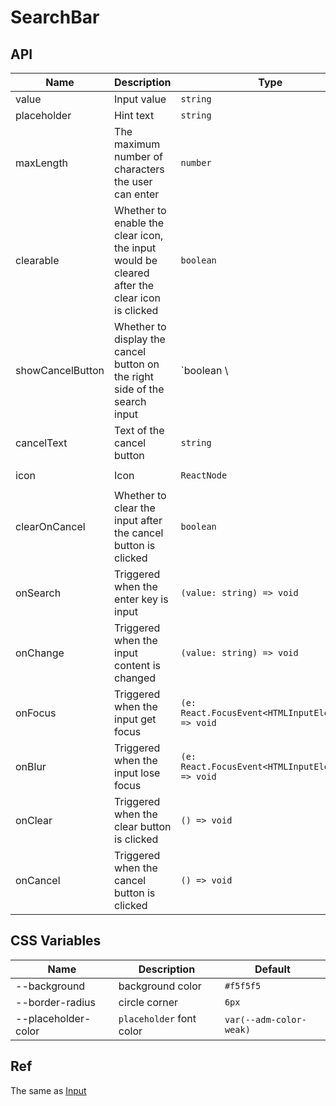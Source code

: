 # SearchBar

<code src="./demos/demo1.tsx"></code>

## API

| Name             | Description                                                                                  | Type                                              | Default                                       |
|------------------|----------------------------------------------------------------------------------------------|---------------------------------------------------|-----------------------------------------------|
| value            | Input value                                                                                  | `string`                                          | -                                             |
| placeholder      | Hint text                                                                                    | `string`                                          | -                                             |
| maxLength        | The maximum number of characters the user can enter                                          | `number`                                          | -                                             |
| clearable        | Whether to enable the clear icon, the input would be cleared after the clear icon is clicked | `boolean`                                         | `true`                                        |
| showCancelButton | Whether to display the cancel button on the right side of the search input                   | `boolean \                                        | ((focus: boolean, value: string) => boolean)` | `false`  |
| cancelText       | Text of the cancel button                                                                    | `string`                                          | `'取消'`                                        |
| icon                | Icon                                                                                         | `ReactNode`                                       | `<SearchOutline />`                           |
| clearOnCancel    | Whether to clear the input after the cancel button is clicked                                | `boolean`                                         | `true`                                        |
| onSearch         | Triggered when the enter key is input                                                        | `(value: string) => void`                         | -                                             |
| onChange         | Triggered when the input content is changed                                                  | `(value: string) => void`                         | -                                             |
| onFocus          | Triggered when the input get focus                                                           | `(e: React.FocusEvent<HTMLInputElement>) => void` | -                                             |
| onBlur           | Triggered when the input lose focus                                                          | `(e: React.FocusEvent<HTMLInputElement>) => void` | -                                             |
| onClear          | Triggered when the clear button is clicked                                                   | `() => void`                                      | -                                             |
| onCancel         | Triggered when the cancel button is clicked                                                  | `() => void`                                      | -                                             |

## CSS Variables

| Name                | Description              | Default                 |
| ------------------- | ------------------------ | ----------------------- |
| --background        | background color         | `#f5f5f5`               |
| --border-radius     | circle corner            | `6px`                   |
| --placeholder-color | `placeholder` font color | `var(--adm-color-weak)` |

## Ref

The same as [Input](./input)
